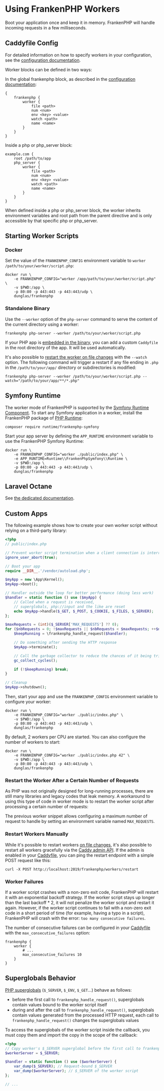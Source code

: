 # Using FrankenPHP Workers

Boot your application once and keep it in memory.
FrankenPHP will handle incoming requests in a few milliseconds.

## Caddyfile Config

For detailed information on how to specify workers in your configuration, see the [configuration documentation](config.md#caddyfile-config).

Worker blocks can be defined in two ways:

In the global frankenphp block, as described in the [configuration documentation](config.md#caddyfile-config):

```caddyfile
{
	frankenphp {
		worker {
			file <path>
			num <num>
			env <key> <value>
			watch <path>
			name <name>
		}
	}
}
```

Inside a php or php_server block:

```caddyfile
example.com {
	root /path/to/app
	php_server {
		worker {
			file <path>
			num <num>
			env <key> <value>
			watch <path>
			name <name>
		}
	}
}
```

When defined inside a php or php_server block, the worker inherits environment variables and root path from the parent directive and is only accessible by that specific php or php_server.

## Starting Worker Scripts

### Docker

Set the value of the `FRANKENPHP_CONFIG` environment variable to `worker /path/to/your/worker/script.php`:

```console
docker run \
    -e FRANKENPHP_CONFIG="worker /app/path/to/your/worker/script.php" \
    -v $PWD:/app \
    -p 80:80 -p 443:443 -p 443:443/udp \
    dunglas/frankenphp
```

### Standalone Binary

Use the `--worker` option of the `php-server` command to serve the content of the current directory using a worker:

```console
frankenphp php-server --worker /path/to/your/worker/script.php
```

If your PHP app is [embedded in the binary](embed.md), you can add a custom `Caddyfile` in the root directory of the app.
It will be used automatically.

It's also possible to [restart the worker on file changes](config.md#watching-for-file-changes) with the `--watch` option.
The following command will trigger a restart if any file ending in `.php` in the `/path/to/your/app/` directory or subdirectories is modified:

```console
frankenphp php-server --worker /path/to/your/worker/script.php --watch="/path/to/your/app/**/*.php"
```

## Symfony Runtime

The worker mode of FrankenPHP is supported by the [Symfony Runtime Component](https://symfony.com/doc/current/components/runtime.html).
To start any Symfony application in a worker, install the FrankenPHP package of [PHP Runtime](https://github.com/php-runtime/runtime):

```console
composer require runtime/frankenphp-symfony
```

Start your app server by defining the `APP_RUNTIME` environment variable to use the FrankenPHP Symfony Runtime:

```console
docker run \
    -e FRANKENPHP_CONFIG="worker ./public/index.php" \
    -e APP_RUNTIME=Runtime\\FrankenPhpSymfony\\Runtime \
    -v $PWD:/app \
    -p 80:80 -p 443:443 -p 443:443/udp \
    dunglas/frankenphp
```

## Laravel Octane

See [the dedicated documentation](laravel.md#laravel-octane).

## Custom Apps

The following example shows how to create your own worker script without relying on a third-party library:

```php
<?php
// public/index.php

// Prevent worker script termination when a client connection is interrupted
ignore_user_abort(true);

// Boot your app
require __DIR__.'/vendor/autoload.php';

$myApp = new \App\Kernel();
$myApp->boot();

// Handler outside the loop for better performance (doing less work)
$handler = static function () use ($myApp) {
    // Called when a request is received,
    // superglobals, php://input and the like are reset
    echo $myApp->handle($_GET, $_POST, $_COOKIE, $_FILES, $_SERVER);
};

$maxRequests = (int)($_SERVER['MAX_REQUESTS'] ?? 0);
for ($nbRequests = 0; !$maxRequests || $nbRequests < $maxRequests; ++$nbRequests) {
    $keepRunning = \frankenphp_handle_request($handler);

    // Do something after sending the HTTP response
    $myApp->terminate();

    // Call the garbage collector to reduce the chances of it being triggered in the middle of a page generation
    gc_collect_cycles();

    if (!$keepRunning) break;
}

// Cleanup
$myApp->shutdown();
```

Then, start your app and use the `FRANKENPHP_CONFIG` environment variable to configure your worker:

```console
docker run \
    -e FRANKENPHP_CONFIG="worker ./public/index.php" \
    -v $PWD:/app \
    -p 80:80 -p 443:443 -p 443:443/udp \
    dunglas/frankenphp
```

By default, 2 workers per CPU are started.
You can also configure the number of workers to start:

```console
docker run \
    -e FRANKENPHP_CONFIG="worker ./public/index.php 42" \
    -v $PWD:/app \
    -p 80:80 -p 443:443 -p 443:443/udp \
    dunglas/frankenphp
```

### Restart the Worker After a Certain Number of Requests

As PHP was not originally designed for long-running processes, there are still many libraries and legacy codes that leak memory.
A workaround to using this type of code in worker mode is to restart the worker script after processing a certain number of requests:

The previous worker snippet allows configuring a maximum number of request to handle by setting an environment variable named `MAX_REQUESTS`.

### Restart Workers Manually

While it's possible to restart workers [on file changes](config.md#watching-for-file-changes), it's also possible to restart all workers
gracefully via the [Caddy admin API](https://caddyserver.com/docs/api). If the admin is enabled in your
[Caddyfile](config.md#caddyfile-config), you can ping the restart endpoint with a simple POST request like this:

```console
curl -X POST http://localhost:2019/frankenphp/workers/restart
```

### Worker Failures

If a worker script crashes with a non-zero exit code, FrankenPHP will restart it with an exponential backoff strategy.
If the worker script stays up longer than the last backoff \* 2,
it will not penalize the worker script and restart it again.
However, if the worker script continues to fail with a non-zero exit code in a short period of time
(for example, having a typo in a script), FrankenPHP will crash with the error: `too many consecutive failures`.

The number of consecutive failures can be configured in your [Caddyfile](config.md#caddyfile-config) with the `max_consecutive_failures` option:

```caddyfile
frankenphp {
    worker {
        # ...
        max_consecutive_failures 10
    }
}
```

## Superglobals Behavior

[PHP superglobals](https://www.php.net/manual/en/language.variables.superglobals.php) (`$_SERVER`, `$_ENV`, `$_GET`...)
behave as follows:

- before the first call to `frankenphp_handle_request()`, superglobals contain values bound to the worker script itself
- during and after the call to `frankenphp_handle_request()`, superglobals contain values generated from the processed HTTP request, each call to `frankenphp_handle_request()` changes the superglobals values

To access the superglobals of the worker script inside the callback, you must copy them and import the copy in the scope of the callback:

```php
<?php
// Copy worker's $_SERVER superglobal before the first call to frankenphp_handle_request()
$workerServer = $_SERVER;

$handler = static function () use ($workerServer) {
    var_dump($_SERVER); // Request-bound $_SERVER
    var_dump($workerServer); // $_SERVER of the worker script
};

// ...
```
